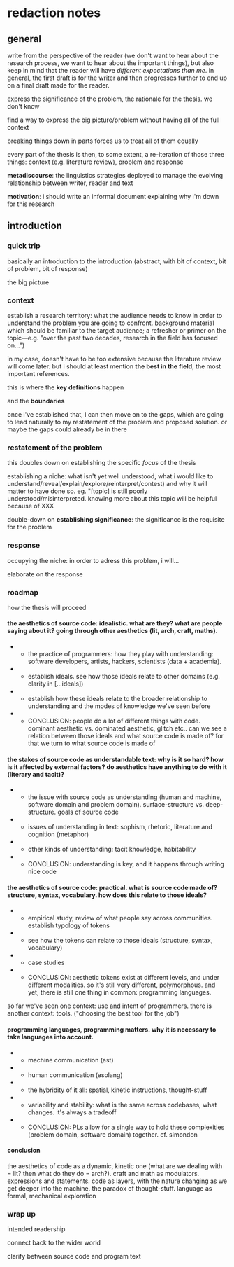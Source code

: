 # redaction notes

## general

write from the perspective of the reader (we don't want to hear about the research process, we want to hear about the important things), but also keep in mind that the reader will have *different expectations than me*. in general, the first draft is for the writer and then progresses further to end up on a final draft made for the reader.

express the significance of the problem, the rationale for the thesis. we don't know

find a way to express the big picture/problem without having all of the full context

breaking things down in parts forces us to treat all of them equally

every part of the thesis is then, to some extent, a re-iteration of those three things: context (e.g. literature review), problem and response

**metadiscourse**: the linguistics strategies deployed to manage the evolving relationship between writer, reader and text

**motivation**: i should write an informal document explaining why i'm down for this research

## introduction

### quick trip

basically an introduction to the introduction (abstract, with bit of context, bit of problem, bit of response)

the big picture

### context

establish a research territory:
what the audience needs to know in order to understand the problem you are going to confront. background material which should be familiar to the target audience; a refresher or primer on the topic—e.g. "over the past two decades, research in the field has focused on...")

in my case, doesn't have to be too extensive because the literature review will come later. but i should at least mention **the best in the field**, the most important references.

this is where the **key definitions** happen

and the **boundaries**

once i've established that, I can then move on to the gaps, which are going to lead naturally to my restatement of the problem and proposed solution. or maybe the gaps could already be in there

### restatement of the problem

this doubles down on establishing the specific *focus* of the thesis

establishing a niche: what isn't yet well understood, what i would like to understand/reveal/explain/explore/reinterpret/contest) and why it will matter to have done so. eg. "[topic] is still poorly understood/misinterpreted. knowing more about this topic will be helpful because of XXX

double-down on **establishing significance**: the significance is the requisite for the problem

### response

occupying the niche: in order to adress this problem, i will...

elaborate on the response

### roadmap

how the thesis will proceed

#### the aesthetics of source code: idealistic. what are they? what are people saying about it? going through other aesthetics (lit, arch, craft, maths).

- - the practice of programmers: how they play with understanding: software developers, artists, hackers, scientists (data + academia).
- - establish ideals. see how those ideals relate to other domains (e.g. clarity in [...ideals])
- - establish how these ideals relate to the broader relationship to understanding and the modes of knowledge we've seen before
- - CONCLUSION: people do a lot of different things with code. dominant aesthetic vs. dominated aesthetic, glitch etc.. can we see a relation between those ideals and what source code is made of? for that we turn to what source code is made of

#### the stakes of source code as understandable text: why is it so hard? how is it affected by external factors? do aesthetics have anything to do with it (literary and tacit)?

- - the issue with source code as understanding (human and machine, software domain and problem domain). surface-structure vs. deep-structure. goals of source code
- - issues of understanding in text: sophism, rhetoric, literature and cognition (metaphor)
- - other kinds of understanding: tacit knowledge, habitability
- - CONCLUSION: understanding is key, and it happens through writing nice code

#### the aesthetics of source code: practical. what is source code made of? structure, syntax, vocabulary. how does this relate to those ideals?

- - empirical study, review of what people say across communities. establish typology of tokens
- - see how the tokens can relate to those ideals (structure, syntax, vocabulary)
- - case studies
- - CONCLUSION: aesthetic tokens exist at different levels, and under different modalities. so it's still very different, polymorphous. and yet, there is still one thing in common: programming languages.

so far we've seen one context: use and intent of programmers. there is another context: tools. ("choosing the best tool for the job")

#### programming languages, programming matters. why it is necessary to take languages into account.

- - machine communication (ast)
- - human communication (esolang)
- - the hybridity of it all: spatial, kinetic instructions, thought-stuff
- - variability and stability: what is the same across codebases, what changes. it's always a tradeoff
- - CONCLUSION: PLs allow for a single way to hold these complexities (problem domain, software domain) together. cf. simondon

#### conclusion

the aesthetics of code as a dynamic, kinetic one (what are we dealing with = lit? then what do they do = arch?). craft and math as modulators. expressions and statements. code as layers, with the nature changing as we get deeper into the machine. the paradox of thought-stuff. language as formal, mechanical exploration

### wrap up

intended readership

connect back to the wider world

clarify between source code and program text